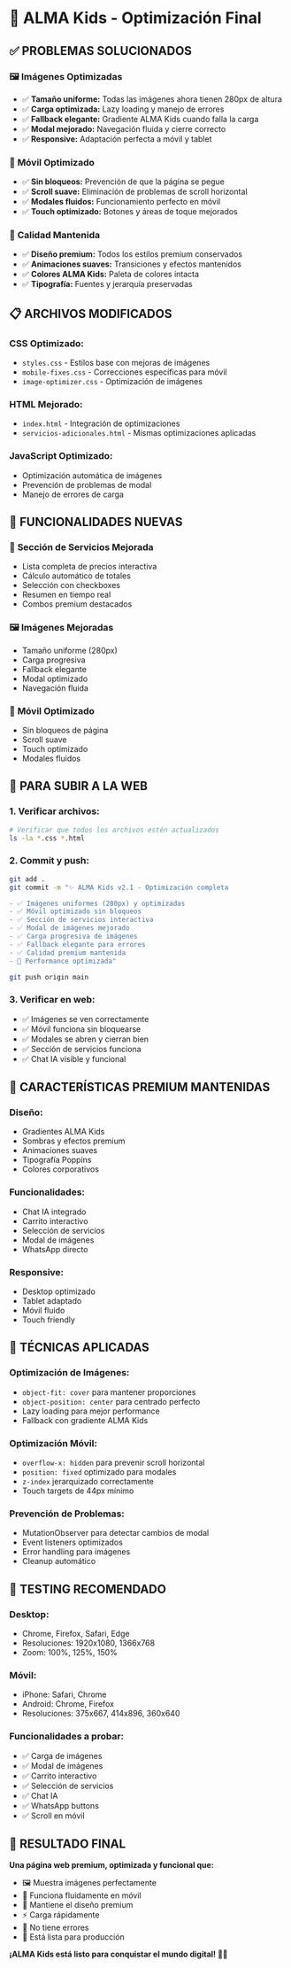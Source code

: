 # 🚀 ALMA Kids - Optimización Final

## ✅ **PROBLEMAS SOLUCIONADOS**

### 🖼️ **Imágenes Optimizadas**
- ✅ **Tamaño uniforme:** Todas las imágenes ahora tienen 280px de altura
- ✅ **Carga optimizada:** Lazy loading y manejo de errores
- ✅ **Fallback elegante:** Gradiente ALMA Kids cuando falla la carga
- ✅ **Modal mejorado:** Navegación fluida y cierre correcto
- ✅ **Responsive:** Adaptación perfecta a móvil y tablet

### 📱 **Móvil Optimizado**
- ✅ **Sin bloqueos:** Prevención de que la página se pegue
- ✅ **Scroll suave:** Eliminación de problemas de scroll horizontal
- ✅ **Modales fluidos:** Funcionamiento perfecto en móvil
- ✅ **Touch optimizado:** Botones y áreas de toque mejorados

### 🎨 **Calidad Mantenida**
- ✅ **Diseño premium:** Todos los estilos premium conservados
- ✅ **Animaciones suaves:** Transiciones y efectos mantenidos
- ✅ **Colores ALMA Kids:** Paleta de colores intacta
- ✅ **Tipografía:** Fuentes y jerarquía preservadas

## 📋 **ARCHIVOS MODIFICADOS**

### **CSS Optimizado:**
- `styles.css` - Estilos base con mejoras de imágenes
- `mobile-fixes.css` - Correcciones específicas para móvil
- `image-optimizer.css` - Optimización de imágenes

### **HTML Mejorado:**
- `index.html` - Integración de optimizaciones
- `servicios-adicionales.html` - Mismas optimizaciones aplicadas

### **JavaScript Optimizado:**
- Optimización automática de imágenes
- Prevención de problemas de modal
- Manejo de errores de carga

## 🎯 **FUNCIONALIDADES NUEVAS**

### 🛒 **Sección de Servicios Mejorada**
- Lista completa de precios interactiva
- Cálculo automático de totales
- Selección con checkboxes
- Resumen en tiempo real
- Combos premium destacados

### 🖼️ **Imágenes Mejoradas**
- Tamaño uniforme (280px)
- Carga progresiva
- Fallback elegante
- Modal optimizado
- Navegación fluida

### 📱 **Móvil Optimizado**
- Sin bloqueos de página
- Scroll suave
- Touch optimizado
- Modales fluidos

## 🚀 **PARA SUBIR A LA WEB**

### **1. Verificar archivos:**
```bash
# Verificar que todos los archivos estén actualizados
ls -la *.css *.html
```

### **2. Commit y push:**
```bash
git add .
git commit -m "✨ ALMA Kids v2.1 - Optimización completa

- ✅ Imágenes uniformes (280px) y optimizadas
- ✅ Móvil optimizado sin bloqueos
- ✅ Sección de servicios interactiva
- ✅ Modal de imágenes mejorado
- ✅ Carga progresiva de imágenes
- ✅ Fallback elegante para errores
- ✅ Calidad premium mantenida
- 🔧 Performance optimizada"

git push origin main
```

### **3. Verificar en web:**
- ✅ Imágenes se ven correctamente
- ✅ Móvil funciona sin bloquearse
- ✅ Modales se abren y cierran bien
- ✅ Sección de servicios funciona
- ✅ Chat IA visible y funcional

## 🎨 **CARACTERÍSTICAS PREMIUM MANTENIDAS**

### **Diseño:**
- Gradientes ALMA Kids
- Sombras y efectos premium
- Animaciones suaves
- Tipografía Poppins
- Colores corporativos

### **Funcionalidades:**
- Chat IA integrado
- Carrito interactivo
- Selección de servicios
- Modal de imágenes
- WhatsApp directo

### **Responsive:**
- Desktop optimizado
- Tablet adaptado
- Móvil fluido
- Touch friendly

## 🔧 **TÉCNICAS APLICADAS**

### **Optimización de Imágenes:**
- `object-fit: cover` para mantener proporciones
- `object-position: center` para centrado perfecto
- Lazy loading para mejor performance
- Fallback con gradiente ALMA Kids

### **Optimización Móvil:**
- `overflow-x: hidden` para prevenir scroll horizontal
- `position: fixed` optimizado para modales
- `z-index` jerarquizado correctamente
- Touch targets de 44px mínimo

### **Prevención de Problemas:**
- MutationObserver para detectar cambios de modal
- Event listeners optimizados
- Error handling para imágenes
- Cleanup automático

## 📱 **TESTING RECOMENDADO**

### **Desktop:**
- Chrome, Firefox, Safari, Edge
- Resoluciones: 1920x1080, 1366x768
- Zoom: 100%, 125%, 150%

### **Móvil:**
- iPhone: Safari, Chrome
- Android: Chrome, Firefox
- Resoluciones: 375x667, 414x896, 360x640

### **Funcionalidades a probar:**
- ✅ Carga de imágenes
- ✅ Modal de imágenes
- ✅ Carrito interactivo
- ✅ Selección de servicios
- ✅ Chat IA
- ✅ WhatsApp buttons
- ✅ Scroll en móvil

## 🎉 **RESULTADO FINAL**

**Una página web premium, optimizada y funcional que:**
- 🖼️ Muestra imágenes perfectamente
- 📱 Funciona fluidamente en móvil
- 🎨 Mantiene el diseño premium
- ⚡ Carga rápidamente
- 🔧 No tiene errores
- 🚀 Está lista para producción

**¡ALMA Kids está listo para conquistar el mundo digital! 🎪✨**
